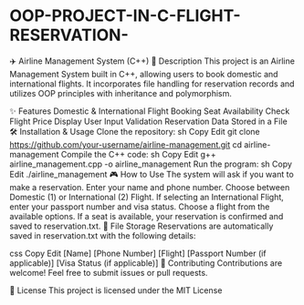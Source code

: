 # OOP-PROJECT-IN-C-FLIGHT-RESERVATION-
✈️ Airline Management System (C++)
📌 Description
This project is an Airline Management System built in C++, allowing users to book domestic and international flights. It incorporates file handling for reservation records and utilizes OOP principles with inheritance and polymorphism.

✨ Features
Domestic & International Flight Booking
Seat Availability Check
Flight Price Display
User Input Validation
Reservation Data Stored in a File
🛠 Installation & Usage
Clone the repository:
sh
Copy
Edit
git clone https://github.com/your-username/airline-management.git
cd airline-management
Compile the C++ code:
sh
Copy
Edit
g++ airline_management.cpp -o airline_management
Run the program:
sh
Copy
Edit
./airline_management
🎮 How to Use
The system will ask if you want to make a reservation.
Enter your name and phone number.
Choose between Domestic (1) or International (2) Flight.
If selecting an International Flight, enter your passport number and visa status.
Choose a flight from the available options.
If a seat is available, your reservation is confirmed and saved to reservation.txt.
📂 File Storage
Reservations are automatically saved in reservation.txt with the following details:

css
Copy
Edit
[Name]  [Phone Number]  [Flight]  [Passport Number (if applicable)]  [Visa Status (if applicable)]
📝 Contributing
Contributions are welcome! Feel free to submit issues or pull requests.

📜 License
This project is licensed under the MIT License

